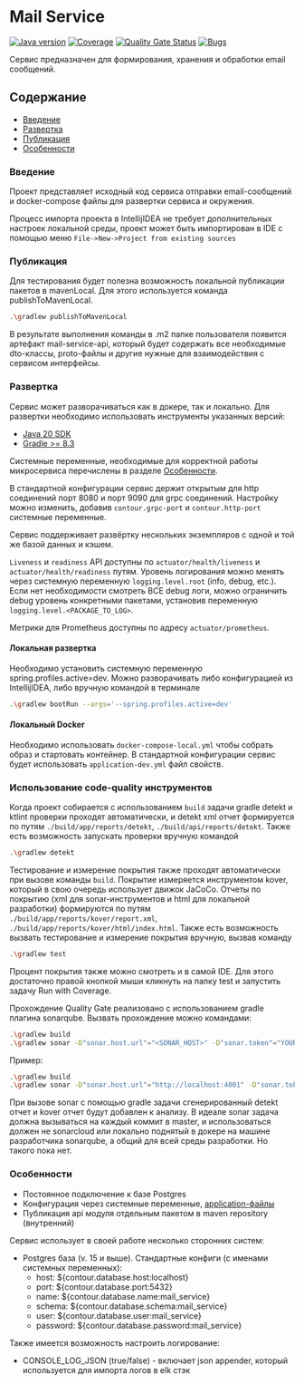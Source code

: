 # Mail Service

[![Java version](https://img.shields.io/static/v1?label=Java&message=21&color=blue)]()
[![Coverage]()]()
[![Quality Gate Status]()]()
[![Bugs]()]()

Сервис предназначен для формирования, хранения и обработки email сообщений.

## Содержание
- [Введение](#Введение)
- [Развертка](#Развертка)
- [Публикация](#Публикация)
- [Особенности](#Особенности)

### Введение
Проект представляет исходный код сервиса отправки email-сообщений и docker-compose файлы для развертки 
сервиса и окружения.

Процесс импорта проекта в IntellijIDEA не требует дополнительных настроек локальной среды,
проект может быть импортирован в IDE с помощью меню `File->New->Project from existing sources`

### Публикация
Для тестирования будет полезна возможность локальной публикации пакетов в mavenLocal. 
Для этого используется команда publishToMavenLocal.

```bash
.\gradlew publishToMavenLocal
```

В результате выполнения команды в .m2 папке пользователя появится артефакт mail-service-api, который будет содержать все
необходимые dto-классы, proto-файлы и другие нужные для взаимодействия с сервисом интерфейсы.

### Развертка
Сервис может разворачиваться как в докере, так и локально. Для развертки необходимо использовать инструменты 
указанных версий:
* [Java 20 SDK](https://openjdk.org/projects/jdk/20/)
* [Gradle >= 8.3](https://gradle.org/install/)

Системные переменные, необходимые для корректной работы микросервиса перечислены в разделе [Особенности](#Особенности).

В стандартной конфигурации сервис держит открытым для http соединений порт 8080 и порт 9090 для grpc соединений.
Настройку можно изменить, добавив `contour.grpc-port` и `contour.http-port` системные переменные.

Сервис поддерживает развёртку нескольких экземпляров с одной и той же базой данных и кэшем.

`Liveness` и `readiness` API доступны по `actuator/health/liveness` и `actuator/health/readiness` путям.
Уровень логирования можно менять через системную переменную `logging.level.root` (info, debug, etc.).
Если нет необходимости смотреть ВСЕ debug логи, можно ограничить debug уровень конкретными пакетами,
установив переменную `logging.level.<PACKAGE_TO_LOG>`.

Метрики для Prometheus доступны по адресу `actuator/prometheus`.

#### Локальная развертка
Необходимо установить системную переменную spring.profiles.active=dev.
Можно разворачивать либо конфигурацией из IntellijIDEA, либо вручную командой в терминале
```bash
.\gradlew bootRun --args='--spring.profiles.active=dev'
```

#### Локальный Docker
Необходимо использовать `docker-compose-local.yml` чтобы собрать образ и стартовать контейнер.
В стандартной конфигурации сервис будет использовать `application-dev.yml` файл свойств.

### Использование code-quality инструментов
Когда проект собирается с использованием `build` задачи gradle detekt и ktlint проверки проходят автоматически,
и detekt xml отчет формируется по путям `./build/app/reports/detekt`, `./build/api/reports/detekt`.
Также есть возможность запускать проверки вручную командой
```bash
.\gradlew detekt
```

Тестирование и измерение покрытия также проходят автоматически при вызове команды `build`. Покрытие измеряется
инструментом kover, который в свою очередь использует движок JaCoCo.
Отчеты по покрытию (xml для sonar-инструментов и html для локальной разработки)
формируются по путям `./build/app/reports/kover/report.xml`, `./build/app/reports/kover/html/index.html`.
Также есть возможность вызвать тестирование и измерение покрытия вручную, вызвав команду
```bash
.\gradlew test
```
Процент покрытия также можно смотреть и в самой IDE.
Для этого достаточно правой кнопкой мыши кликнуть на папку test и запустить задачу Run with Coverage.

Прохождение Quality Gate реализовано с использованием gradle плагина sonarqube. Вызвать прохождение можно командами:
```bash
.\gradlew build
.\gradlew sonar -D"sonar.host.url"="<SONAR_HOST>" -D"sonar.token"="YOUR_TOKEN" -D"sonar.projectKey"="KEY" -D"sonar.organization"="ORG"
```

Пример:
```bash
.\gradlew build
.\gradlew sonar -D"sonar.host.url"="http://localhost:4001" -D"sonar.token"="sqp_<REST_OF_THE_TOKEN>" -D"sonar.projectKey"="appeal-service" -D"sonar.organization"="ORG"
```

При вызове sonar с помощью gradle задачи сгенерированный detekt отчет и kover отчет будут добавлен к анализу.
В идеале sonar задача должна вызываться на каждый коммит в master, и использоваться должен не sonarcloud или локально
поднятый в докере на машине разработчика sonarqube, а общий для всей среды разработки. Но такого пока нет.

### Особенности
* Постоянное подключение к базе Postgres
* Конфигурация через системные переменные, [application-файлы](mail-service-app/src/main/resources)
* Публикация api модуля отдельным пакетом в maven repository (внутренний)

Сервис использует в своей работе несколько сторонних систем:
- Postgres база (v. 15 и выше). Стандартные конфиги (с именами системных переменных):
  - host: ${contour.database.host:localhost}
  - port: ${contour.database.port:5432}
  - name: ${contour.database.name:mail_service}
  - schema: ${contour.database.schema:mail_service}
  - user: ${contour.database.user:mail_service}
  - password: ${contour.database.password:mail_service}

Также имеется возможность настроить логирование:
- CONSOLE_LOG_JSON (true/false) - включает json appender, который используется для импорта логов в elk стэк